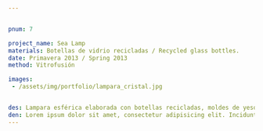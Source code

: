 ```yaml
---


pnum: 7

project_name: Sea Lamp
materials: Botellas de vidrio recicladas / Recycled glass bottles.
date: Primavera 2013 / Spring 2013
method: Vitrofusión

images:
 - /assets/img/portfolio/lampara_cristal.jpg


des: Lampara esférica elaborada con botellas recicladas, moldes de yeso y vitrofusión. La inspiración para la lampara fue el mar, por lo que se emplearon los colores más carácterísticos del oceano y formas que representan algas y burbujas.
den: Lorem ipsum dolor sit amet, consectetur adipisicing elit. Incidunt, iusto molestiae possimus sint dignissimos! Laudantium, dolore, vel, sint, labore optio perferendis illo dolorum similique soluta eum cupiditate assumenda consequatur maiores.
---
```

